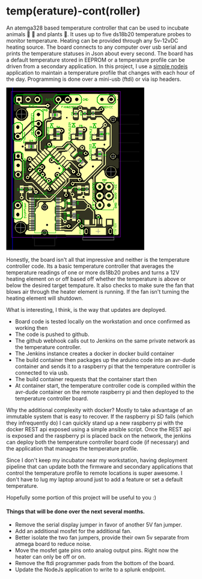 # temp(erature)-cont(roller)

An atemga328 based temperature controller that can be used to incubate animals :lizard: :honeybee: and plants :rose:.
It uses up to five ds18b20 temperature probes to monitor temperature.
Heating can be provided through any 5v-12vDC heating source. 
The board connects to any computer over usb serial and prints the temperature statuses in Json about
every second.
The board has a default temperature stored in EEPROM or a temperature profile can be driven from a
secondary application.
In this project, I use a [simple nodejs](nodejs/src/main/controller/index.js) application to maintain a temperature profile
that changes with each hour of the day.
Programming is done over a mini-usb (ftdi) or via isp headers.  

![Board Top](./resources/board.png)

Honestly, the board isn't all that impressive and neither is the temperature controller code.  Its a basic temperature controller that averages
the temperature readings of one or more ds18b20 probes and turns a 12V heating element on or off based off whether the temperature
is above or below the desired target tempature.  It also checks to make sure the fan that blows air through the heater element is
running.  If the fan isn't turning the heating element will shutdown. 
 
What is interesting, I think, is the way that updates are deployed.

- Board code is tested locally on the workstation and once confirmed as working then
- The code is pushed to github.
- The github webhook calls out to Jenkins on the same private network as the temperature controller.
- The Jenkins instance creates a docker in docker build container
- The build container then packages up the arduino code into an avr-dude container and sends it to a raspberry pi that the temperature controller is connected to via usb.
- The build container requests that the container start then
- At container start, the temperature controller code is compiled within the avr-dude container on the remote raspberry pi and then deployed to the temperature controller board.

Why the additional complexity with docker?  Mostly to take advantage of an immutable system that is easy to recover.
If the raspberry pi SD fails (which they infrequently do) I can quickly stand up a new raspberry pi with the docker REST api exposed using a simple ansible script.
Once the REST api is exposed and the raspberry pi is placed back on the network, the jenkins can deploy both the temperature controller board code (if necessary) and the application that manages the temperature profile.

Since I don't keep my incubator near my workstation, having deployment pipeline that can update both the firmware and
secondary applications that control the temperature profile to remote locations is super awesome.  I don't have to lug
my laptop around just to add a feature or set a default temperature.

Hopefully some portion of this project will be useful to you :)  

#### Things that will be done over the next several months.
- Remove the serial display jumper in favor of another 5V fan jumper.
- Add an additional mosfet for the additional fan.
- Better isolate the two fan jumpers, provide their own 5v separate from atmega board to reduce noise.
- Move the mosfet gate pins onto analog output pins.  Right now the heater can only be off or on.
- Remove the ftdi programmer pads from the bottom of the board.
- Update the NodeJs application to write to a splunk endpoint.



      

